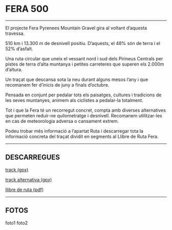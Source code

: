 # FERA 500

---

El projecte Fera Pyrenees Mountain Gravel gira al voltant d’aquesta travessa.

510 km i 13.300 m de desnivell positiu. D’aquests, el 48% són de terra i el 52% d’asfalt.

Una ruta circular que uneix el vessant nord i sud dels Pirineus Centrals per pistes de terra d’alta muntanya i petites carreteres que superen els 2.000m d’altura.

Un traçat que descansa sota la neu durant alguns mesos l’any i que recomanem fer d’inicis de juny a finals d’octubre.

Pensada en conjunt per pedalar tots els paisatges, cultures i tradicions de les seves muntanyes, animem als ciclistes a pedalar-la totalment.

Tot i que la Fera té un recorregut concret, compta amb diverses alternatives que permeten reduir-ne quilometratge i desnivell. Recomanem utilitzar-les en cas de meteorologia adversa o cansament extrem.

Podeu trobar més informació a l’apartat Ruta i descarregar tota la informació concreta del traçat dividit en segments al Llibre de Ruta Fera.

---

## DESCARREGUES

[track (gpx)](http://www.duckduckgo.com)

[track alternativa (gpx)](http://www.duckduckgo.com)

[llibre de ruta (pdf)](http://www.duckduckgo.com)

---

## FOTOS

foto1
foto2
